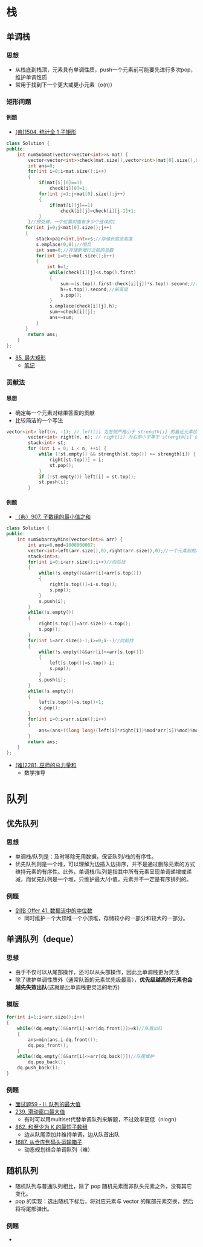 # 栈
## 单调栈
### 思想
- 从栈底到栈顶，元素具有单调性质，push一个元素前可能要先进行多次pop，维护单调性质
- 常用于找到下一个更大或更小元素（o(n)）
### 矩形问题
#### 例题

- [(典)1504. 统计全 1 子矩形](https://leetcode.cn/problems/count-submatrices-with-all-ones/)

```c++
class Solution {
public:
    int numSubmat(vector<vector<int>>& mat) {
        vector<vector<int>>check(mat.size(),vector<int>(mat[0].size(),0));
        int ans=0;
        for(int i=0;i<mat.size();i++)
        {
            if(mat[i][0]==1)
                check[i][0]=1;
            for(int j=1;j<mat[0].size();j++)
            {
                if(mat[i][j]==1)
                    check[i][j]=check[i][j-1]+1;
            }   
        }//预处理，一个位置前面有多少个连续的1
       for(int j=0;j<mat[0].size();j++)
       {
           stack<pair<int,int>>s;//存储长度及高度
           s.emplace(0,0);//哨兵
           int sum=0;//存储新增行之前的总数
           for(int i=0;i<mat.size();i++)
           {
               int h=1;
                while(check[i][j]<s.top().first)
                {
                    sum-=(s.top().first-check[i][j])*s.top().second;//前面行不能再用的元素
                    h+=s.top().second;//新高度
                    s.pop();
                }
                s.emplace(check[i][j],h);
                sum+=check[i][j];
                ans+=sum;
           }
       }
        return ans;
    }
};
```

- [85. 最大矩形 ](https://leetcode.cn/problems/maximal-rectangle/)
  - [笔记](https://leetcode.cn/problems/maximal-rectangle/solution/c-by-thdlrt-x2pp/)

### 贡献法
#### 思想
- 确定每一个元素对结果答案的贡献
- 比较简洁的一个写法
```c++
vector<int> left(n, -1); // left[i] 为左侧严格小于 strength[i] 的最近元素位置（不存在时为 -1）
        vector<int> right(n, n); // right[i] 为右侧小于等于 strength[i] 的最近元素位置（不存在时为 n）
        stack<int> st;
        for (int i = 0; i < n; ++i) {
            while (!st.empty() && strength[st.top()] >= strength[i]) {
                right[st.top()] = i;
                st.pop();
            }
            if (!st.empty()) left[i] = st.top();
            st.push(i);
        }
```
#### 例题
- [（典）907. 子数组的最小值之和](https://leetcode.cn/problems/sum-of-subarray-minimums/)
```c++
class Solution {
public:
    int sumSubarrayMins(vector<int>& arr) {
        int ans=0,mod=1000000007;
        vector<int>left(arr.size(),0),right(arr.size(),0);//一个元素到前/后一个更小值的距离（即其是子数组内最小元素的范围）
        stack<int>s;
        for(int i=0;i<arr.size();i++)//向后找
        {
            while(!s.empty()&&arr[i]<arr[s.top()])
            {
                right[s.top()]=i-s.top();
                s.pop();
            }
            s.push(i);
        }
        while(!s.empty())
        {
            right[s.top()]=arr.size()-s.top();
            s.pop();
        }
        for(int i=arr.size()-1;i>=0;i--)//向前找
        {
            while(!s.empty()&&arr[i]<=arr[s.top()])
            {
                left[s.top()]=s.top()-i;
                s.pop();
            }
            s.push(i);
        }
        while(!s.empty())
        {
            left[s.top()]=s.top()+1;
            s.pop();
        }
        for(int i=0;i<arr.size();i++)
        {
            ans=(ans+((long long)(left[i]*right[i])%mod*arr[i])%mod)%mod;
        }
        return ans;
    }
};
```
- [(难)2281. 巫师的总力量和](https://leetcode.cn/problems/sum-of-total-strength-of-wizards/)
    - 数学推导
# 队列
## 优先队列
### 思想

- 单调栈/队列是：及时移除无用数据，保证队列/栈的有序性。
- 优先队列则是一个堆，可以理解为边插入边排序，并不是通过删除元素的方式维持元素的有序性。此外，单调栈/队列是指其中所有元素呈现单调递增或递减，而优先队列是一个堆，只维护最大/小值，元素并不一定是有序排列的。

### 例题
- [剑指 Offer 41. 数据流中的中位数](https://leetcode.cn/problems/shu-ju-liu-zhong-de-zhong-wei-shu-lcof/)
    - 同时维护一个大顶堆一个小顶堆，存储较小的一部分和较大的一部分。
## 单调队列（deque）
### 思想
- 由于不仅可以从尾部操作，还可以从头部操作，因此比单调栈更为灵活
- 除了维护单调性质外（通常队首的元素优先级最高），**优先级越高的元素也会越先失效出队**(这就是比单调栈更灵活的地方)
### 模版
```c++
for(int i=1;i<arr.size();i++)
{
    while(!dq.empty()&&arr[i]-arr[dq.front()]>=k)//队首出队
    {
        ans=min(ans,i-dq.front());
        dq.pop_front();
    }
    while(!dq.empty()&&arr[i]<=arr[dq.back()])//队尾维护
        dq.pop_back();
    dq.push_back(i);
}
```
### 例题
- [面试题59 - II. 队列的最大值](https://leetcode.cn/problems/dui-lie-de-zui-da-zhi-lcof/submissions/) 
- [239. 滑动窗口最大值](https://leetcode.cn/problems/sliding-window-maximum/submissions/)
    - 有时可以用multiset代替单调队列来解题，不过效率更低（nlogn）
- [862. 和至少为 K 的最短子数组](https://leetcode.cn/problems/shortest-subarray-with-sum-at-least-k/solution/liang-zhang-tu-miao-dong-dan-diao-dui-li-9fvh/)
    - 边从队尾添加并维持单调，边从队首出队
- [1687. 从仓库到码头运输箱子](https://leetcode.cn/problems/delivering-boxes-from-storage-to-ports/)
    - 动态规划结合单调队列（难）
## 随机队列
- 随机队列与普通队列相比，除了 pop 随机元素而非队头元素之外，没有其它变化。
- pop 的实现：选出随机下标后，将对应元素与 vector 的尾部元素交换，然后将将尾部弹出。
### 例题
- 